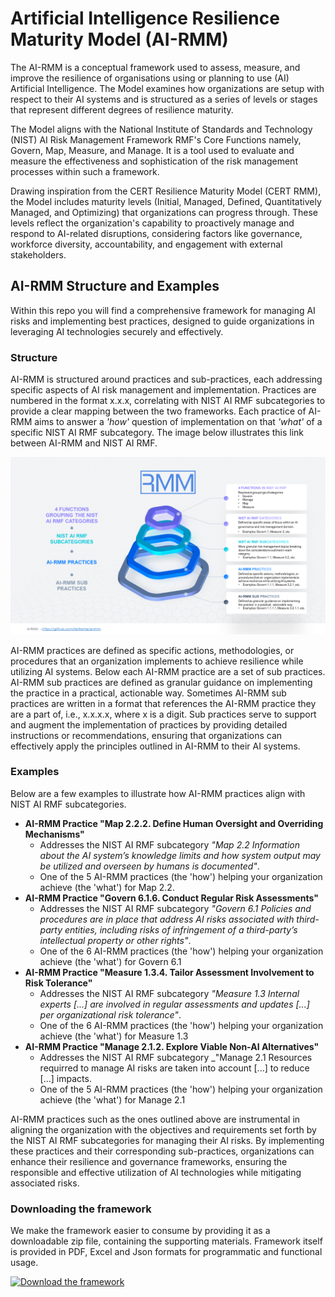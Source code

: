# Artificial Intelligence Resilience Maturity Model (AI-RMM)

The AI-RMM is a conceptual framework used to assess, measure, and improve the resilience of organisations using or planning to use (AI) Artificial Intelligence. The Model examines how organizations are setup with respect to their AI systems and is structured as a series of levels or stages that represent different degrees of resilience maturity.

The Model aligns with the National Institute of Standards and Technology (NIST) AI Risk Management Framework RMF's Core Functions namely,  Govern, Map, Measure, and Manage. It is a tool used to evaluate and measure the effectiveness and sophistication of the risk management processes within such a framework.

Drawing inspiration from the CERT Resilience Maturity Model (CERT RMM), the Model includes maturity levels (Initial, Managed, Defined, Quantitatively Managed, and Optimizing)  that organizations can progress through. These levels reflect the organization's capability to proactively manage and respond to AI-related disruptions, considering factors like governance, workforce diversity, accountability, and engagement with external stakeholders.

## AI-RMM Structure and Examples

Within this repo you will find a comprehensive framework for managing AI risks and implementing best practices, designed to guide organizations in leveraging AI technologies securely and effectively.

### Structure 

AI-RMM is structured around practices and sub-practices, each addressing specific aspects of AI risk management and implementation. Practices are numbered in the format x.x.x, correlating with NIST AI RMF subcategories to provide a clear mapping between the two frameworks. Each practice of AI-RMM aims to answer a _'how'_ question of implementation on that _'what'_ of a specific NIST AI RMF subcategory. The image below illustrates this link between AI-RMM and NIST AI RMF. 

![Visual Structure of AI-RMM](assets/ai-rmm-visual-structure.png)

AI-RMM practices are defined as specific actions, methodologies, or procedures that an organization implements to achieve resilience while utilizing AI systems. Below each AI-RMM practice are a set of sub practices. AI-RMM sub practices are defined as granular guidance on implementing the practice in a practical, actionable way. Sometimes AI-RMM sub practices are written in a format that references the AI-RMM practice they are a part of, i.e., x.x.x.x, where x is a digit. Sub practices serve to support and augment the implementation of practices by providing detailed instructions or recommendations, ensuring that organizations can effectively apply the principles outlined in AI-RMM to their AI systems.

### Examples 

Below are a few examples to illustrate how AI-RMM practices align with NIST AI RMF subcategories.

- **AI-RMM Practice "Map 2.2.2. Define Human Oversight and Overriding Mechanisms"**
  - Addresses the NIST AI RMF subcategory _"Map 2.2 Information about the AI system’s knowledge limits and how system output may be utilized and overseen by humans is documented"_.
  - One of the 5 AI-RMM practices (the 'how') helping your organization achieve (the 'what') for Map 2.2.
- **AI-RMM Practice "Govern 6.1.6. Conduct Regular Risk Assessments"**
  - Addresses the NIST AI RMF subcategory _"Govern 6.1 Policies and procedures are in place that address AI risks associated with third-party entities, including risks of infringement of a third-party’s intellectual property or other rights"_.
  - One of the 6 AI-RMM practices (the 'how') helping your organization achieve (the 'what') for Govern 6.1 
- **AI-RMM Practice "Measure 1.3.4. Tailor Assessment Involvement to Risk Tolerance"**
  - Addresses the NIST AI RMF subcategory _"Measure 1.3 Internal experts [...] are involved in regular assessments and updates [...] per organizational risk tolerance"_.
  - One of the 6 AI-RMM practices (the 'how') helping your organization achieve (the 'what') for Measure 1.3
- **AI-RMM Practice "Manage 2.1.2. Explore Viable Non-AI Alternatives"**
  - Addresses the NIST AI RMF subcategory _"Manage 2.1 Resources requirred to manage AI risks are taken into account [...] to reduce [...] impacts.
  - One of the 5 AI-RMM practices (the 'how') helping your organization achieve (the 'what') for Manage 2.1

AI-RMM practices such as the ones outlined above are instrumental in aligning the organization with the objectives and requirements set forth by the NIST AI RMF subcategories for managing their AI risks. By implementing these practices and their corresponding sub-practices, organizations can enhance their resilience and governance frameworks, ensuring the responsible and effective utilization of AI technologies while mitigating associated risks.

### Downloading the framework

We make the framework easier to consume by providing it as a downloadable zip file, containing the supporting materials. Framework itself is provided in PDF, Excel and Json formats for programmatic and functional usage.

[![Download the framework](https://img.shields.io/badge/RiskFrame.ai-Download_the_framework-2ea44f?style=for-the-badge)](https://www.riskframe.ai/download-framework)
